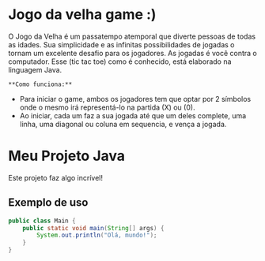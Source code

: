 #                                     Jogo da velha game :)
  O Jogo da Velha é um passatempo atemporal que diverte pessoas de todas as idades. Sua simplicidade e as infinitas possibilidades de jogadas o tornam um excelente desafio para os jogadores. As jogadas é você contra o computador. Esse (tic tac toe) como é conhecido, está elaborado na linguagem Java. 

    **Como funciona:**

   - Para iniciar o game, ambos os jogadores tem que optar por 2 símbolos onde o mesmo irá representá-lo na partida (X) ou (0).
   - Ao iniciar, cada um faz a sua jogada até que um deles complete, uma linha, uma diagonal ou coluna em sequencia, e vença a jogada.

# Meu Projeto Java

Este projeto faz algo incrível!

## Exemplo de uso

```java
public class Main {
    public static void main(String[] args) {
        System.out.println("Olá, mundo!");
    }
}
